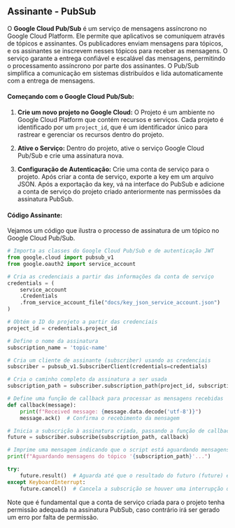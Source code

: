 
## Assinante - PubSub 

O **Google Cloud Pub/Sub** é um serviço de mensagens assíncrono no Google Cloud Platform. Ele permite que aplicativos se comuniquem através de tópicos e assinantes. Os publicadores enviam mensagens para tópicos, e os assinantes se inscrevem nesses tópicos para receber as mensagens. O serviço garante a entrega confiável e escalável das mensagens, permitindo o processamento assíncrono por parte dos assinantes. O Pub/Sub simplifica a comunicação em sistemas distribuídos e lida automaticamente com a entrega de mensagens.

#### Começando com o Google Cloud Pub/Sub:

1.  **Crie um novo projeto no Google Cloud:** O Projeto é um ambiente no Google Cloud Platform que contém recursos e serviços. Cada projeto é identificado por um `project_id`, que é um identificador único para rastrear e gerenciar os recursos dentro do projeto.
    
2.  **Ative o Serviço:** Dentro do projeto, ative o serviço Google Cloud Pub/Sub e crie uma assinatura nova.
    
3.  **Configuração de Autenticação:** Crie uma conta de serviço para o projeto. Após criar a conta de serviço, exporte a key em um arquivo JSON. Após a exportação da key, vá na interface do PubSub e adicione a conta de serviço do projeto criado anteriormente nas permissões da assinatura PubSub.


#### Código Assinante:

Vejamos um código que ilustra o processo de assinatura de um tópico no Google Cloud Pub/Sub.
```py
# Importa as classes do Google Cloud Pub/Sub e de autenticação JWT
from google.cloud import pubsub_v1
from google.oauth2 import service_account

# Cria as credenciais a partir das informações da conta de serviço
credentials = (
    service_account
    .Credentials
    .from_service_account_file("docs/key_json_service_account.json")
)

# Obtém o ID do projeto a partir das credenciais
project_id = credentials.project_id

# Define o nome da assinatura
subscription_name = 'topic-name'

# Cria um cliente de assinante (subscriber) usando as credenciais
subscriber = pubsub_v1.SubscriberClient(credentials=credentials)

# Cria o caminho completo da assinatura a ser usada
subscription_path = subscriber.subscription_path(project_id, subscription_name)

# Define uma função de callback para processar as mensagens recebidas
def callback(message):
    print(f"Received message: {message.data.decode('utf-8')}")
    message.ack()  # Confirma o recebimento da mensagem

# Inicia a subscrição à assinatura criada, passando a função de callback
future = subscriber.subscribe(subscription_path, callback)

# Imprime uma mensagem indicando que o script está aguardando mensagens
print(f"Aguardando mensagens do tópico '{subscription_path}'...")

try:
    future.result()  # Aguarda até que o resultado do futuro (future) esteja disponível
except KeyboardInterrupt:
    future.cancel()  # Cancela a subscrição se houver uma interrupção de teclado

```

Note que é fundamental que a conta de serviço criada para o projeto tenha permissão adequada na assinatura PubSub, caso contrário irá ser gerado um erro por falta de permissão.

